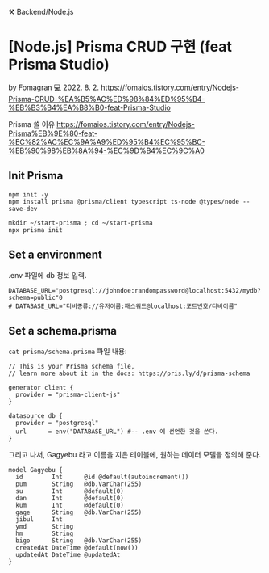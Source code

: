 ⚒ Backend/Node.js
# [Node.js] Prisma CRUD 구현 (feat Prisma Studio)
by Fomagran 💻 2022. 8. 2. https://fomaios.tistory.com/entry/Nodejs-Prisma-CRUD-%EA%B5%AC%ED%98%84%ED%95%B4-%EB%B3%B4%EA%B8%B0-feat-Prisma-Studio

Prisma 쓸 이유 https://fomaios.tistory.com/entry/Nodejs-Prisma%EB%9E%80-feat-%EC%82%AC%EC%9A%A9%ED%95%B4%EC%95%BC-%EB%90%98%EB%8A%94-%EC%9D%B4%EC%9C%A0

## Init Prisma

```
npm init -y
npm install prisma @prisma/client typescript ts-node @types/node --save-dev

mkdir ~/start-prisma ; cd ~/start-prisma
npx prisma init
```

## Set a environment

.env 파일에 db 정보 입력.
```
DATABASE_URL="postgresql://johndoe:randompassword@localhost:5432/mydb?schema=public"0
# DATABASE_URL="디비종류://유저이름:패스워드@localhost:포트번호/디비이름"
```

## Set a schema.prisma

`cat prisma/schema.prisma` 파일 내용:
```
// This is your Prisma schema file,
// learn more about it in the docs: https://pris.ly/d/prisma-schema

generator client {
  provider = "prisma-client-js"
}

datasource db {
  provider = "postgresql"
  url      = env("DATABASE_URL") #-- .env 에 선언한 것을 쓴다.
}
```

그리고 나서, Gagyebu 라고 이름을 지은 테이블에, 원하는 데이터 모델을 정의해 준다.
```
model Gagyebu {
  id        Int      @id @default(autoincrement())
  pum       String   @db.VarChar(255)
  su        Int      @default(0)
  dan       Int      @default(0)
  kum       Int      @default(0)
  gage      String   @db.VarChar(255)
  jibul     Int
  ymd       String
  hm        String
  bigo      String   @db.VarChar(255)
  createdAt DateTime @default(now())
  updatedAt DateTime @updatedAt
}
```

